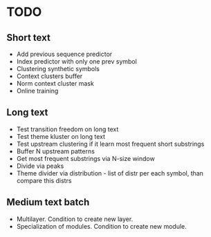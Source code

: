 # TODO
## Short text
- Add previous sequence predictor
- Index predictor with only one prev symbol
- Clustering synthetic symbols
- Context clusters buffer
- Norm context cluster mask
- Online training
## Long text
- Test transition freedom on long text
- Test theme kluster on long text
- Test upstream clustering if it learn most frequent short substrings
- Buffer N upstream patterns
- Get most frequent substrings via N-size window
- Divide via peaks
- Theme divider via distribution - list of distr per each symbol, than compare this distrs
## Medium text batch
- Multilayer. Condition to create new layer.
- Specialization of modules. Condition to create new module.